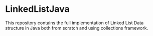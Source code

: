 # LinkedListJava
This repository contains the full implementation of Linked List Data structure in Java both from scratch and using collections framework.
